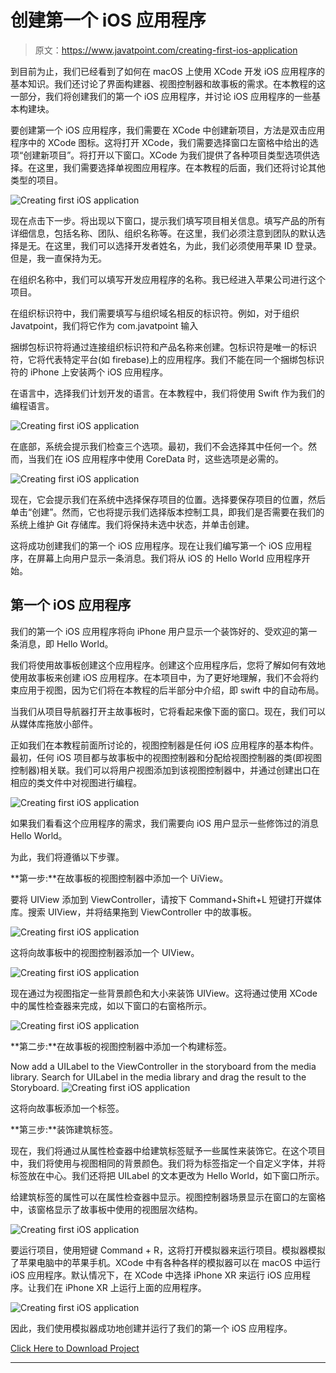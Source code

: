 # 创建第一个 iOS 应用程序

> 原文：<https://www.javatpoint.com/creating-first-ios-application>

到目前为止，我们已经看到了如何在 macOS 上使用 XCode 开发 iOS 应用程序的基本知识。我们还讨论了界面构建器、视图控制器和故事板的需求。在本教程的这一部分，我们将创建我们的第一个 iOS 应用程序，并讨论 iOS 应用程序的一些基本构建块。

要创建第一个 iOS 应用程序，我们需要在 XCode 中创建新项目，方法是双击应用程序中的 XCode 图标。这将打开 XCode，我们需要选择窗口左窗格中给出的选项“创建新项目”。将打开以下窗口。XCode 为我们提供了各种项目类型选项供选择。在这里，我们需要选择单视图应用程序。在本教程的后面，我们还将讨论其他类型的项目。

![Creating first iOS application](img/4c7b2db97c66475bfb6a8f35b3a90f95.png)

现在点击下一步。将出现以下窗口，提示我们填写项目相关信息。填写产品的所有详细信息，包括名称、团队、组织名称等。在这里，我们必须注意到团队的默认选择是无。在这里，我们可以选择开发者姓名，为此，我们必须使用苹果 ID 登录。但是，我一直保持为无。

在组织名称中，我们可以填写开发应用程序的名称。我已经进入苹果公司进行这个项目。

在组织标识符中，我们需要填写与组织域名相反的标识符。例如，对于组织 Javatpoint，我们将它作为 com.javatpoint 输入

捆绑包标识符将通过连接组织标识符和产品名称来创建。包标识符是唯一的标识符，它将代表特定平台(如 firebase)上的应用程序。我们不能在同一个捆绑包标识符的 iPhone 上安装两个 iOS 应用程序。

在语言中，选择我们计划开发的语言。在本教程中，我们将使用 Swift 作为我们的编程语言。

![Creating first iOS application](img/012953a75dd64e443a4e7cb2edd2db32.png)

在底部，系统会提示我们检查三个选项。最初，我们不会选择其中任何一个。然而，当我们在 iOS 应用程序中使用 CoreData 时，这些选项是必需的。

![Creating first iOS application](img/5e16a14ee5a647ac98367b942673aca4.png)

现在，它会提示我们在系统中选择保存项目的位置。选择要保存项目的位置，然后单击“创建”。然而，它也将提示我们选择版本控制工具，即我们是否需要在我们的系统上维护 Git 存储库。我们将保持未选中状态，并单击创建。

这将成功创建我们的第一个 iOS 应用程序。现在让我们编写第一个 iOS 应用程序，在屏幕上向用户显示一条消息。我们将从 iOS 的 Hello World 应用程序开始。

## 第一个 iOS 应用程序

我们的第一个 iOS 应用程序将向 iPhone 用户显示一个装饰好的、受欢迎的第一条消息，即 Hello World。

我们将使用故事板创建这个应用程序。创建这个应用程序后，您将了解如何有效地使用故事板来创建 iOS 应用程序。在本项目中，为了更好地理解，我们不会将约束应用于视图，因为它们将在本教程的后半部分中介绍，即 swift 中的自动布局。

当我们从项目导航器打开主故事板时，它将看起来像下面的窗口。现在，我们可以从媒体库拖放小部件。

正如我们在本教程前面所讨论的，视图控制器是任何 iOS 应用程序的基本构件。最初，任何 iOS 项目都与故事板中的视图控制器和分配给视图控制器的类(即视图控制器)相关联。我们可以将用户视图添加到该视图控制器中，并通过创建出口在相应的类文件中对视图进行编程。

![Creating first iOS application](img/1d36d7bad02035f7d53f06c51b4c4e0a.png)

如果我们看看这个应用程序的需求，我们需要向 iOS 用户显示一些修饰过的消息 Hello World。

为此，我们将遵循以下步骤。

**第一步:**在故事板的视图控制器中添加一个 UiView。

要将 UIView 添加到 ViewController，请按下 Command+Shift+L 短键打开媒体库。搜索 UIView，并将结果拖到 ViewController 中的故事板。

![Creating first iOS application](img/49a94055df04916b93cfea57c787da00.png)

这将向故事板中的视图控制器添加一个 UIView。

![Creating first iOS application](img/f02f34723038ccd4f4f81c67adbedab4.png)

现在通过为视图指定一些背景颜色和大小来装饰 UIView。这将通过使用 XCode 中的属性检查器来完成，如以下窗口的右窗格所示。

![Creating first iOS application](img/eb4605e7362d873c4b245176f5c41224.png)

**第二步:**在故事板的视图控制器中添加一个构建标签。

Now add a UILabel to the ViewController in the storyboard from the media library. Search for UILabel in the media library and drag the result to the Storyboard. ![Creating first iOS application](img/faca1ffb149dd8e94c5f0b38ad216e0c.png)

这将向故事板添加一个标签。

**第三步:**装饰建筑标签。

现在，我们将通过从属性检查器中给建筑标签赋予一些属性来装饰它。在这个项目中，我们将使用与视图相同的背景颜色。我们将为标签指定一个自定义字体，并将标签放在中心。我们还将把 UILabel 的文本更改为 Hello World，如下窗口所示。

给建筑标签的属性可以在属性检查器中显示。视图控制器场景显示在窗口的左窗格中，该窗格显示了故事板中使用的视图层次结构。

![Creating first iOS application](img/e5bdb8ac35c753e8049b81ab925d67eb.png)

要运行项目，使用短键 Command + R，这将打开模拟器来运行项目。模拟器模拟了苹果电脑中的苹果手机。XCode 中有各种各样的模拟器可以在 macOS 中运行 iOS 应用程序。默认情况下，在 XCode 中选择 iPhone XR 来运行 iOS 应用程序。让我们在 iPhone XR 上运行上面的应用程序。

![Creating first iOS application](img/6fe06c80e2e584f1a3c73bdb96b022bd.png)

因此，我们使用模拟器成功地创建并运行了我们的第一个 iOS 应用程序。

[Click Here to Download Project](https://static.javatpoint.com/tutorial/ios/download/DemoProject.zip)

* * *